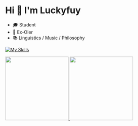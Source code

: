 # Hi 👋 I'm Luckyfuy

- 🎓 Student
- 🎈 Ex-OIer
- 📚 Linguistics / Music / Philosophy

[![My Skills](https://skillicons.dev/icons?i=cpp,py,java,qt,flask,mysql,regex,md,latex,gradle,vim,vscode,idea,linux,bash,powershell,git,github,ps,ai,au,pr)](https://skillicons.dev)

<a href="https://github-readme-stats.vercel.app/api?username=Luckyfuy&show_icons=true">
  <img src="https://github-readme-stats.vercel.app/api?username=Luckyfuy&show_icons=true" height="200px">
</a>
<a href="https://github-readme-stats.vercel.app/api/top-langs/?username=Luckyfuy&layout=compact">
  <img src="https://github-readme-stats.vercel.app/api/top-langs/?username=Luckyfuy&layout=compact" height="200px">
</a>
